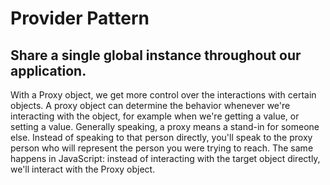 # Provider Pattern

## Share a single global instance throughout our application.

With a Proxy object, we get more control over the interactions with certain objects. A proxy object can determine the behavior whenever we're interacting with the object, for example when we're getting a value, or setting a value. Generally speaking, a proxy means a stand-in for someone else. Instead of speaking to that person directly, you'll speak to the proxy person who will represent the person you were trying to reach. The same happens in JavaScript: instead of interacting with the target object directly, we'll interact with the Proxy object.
